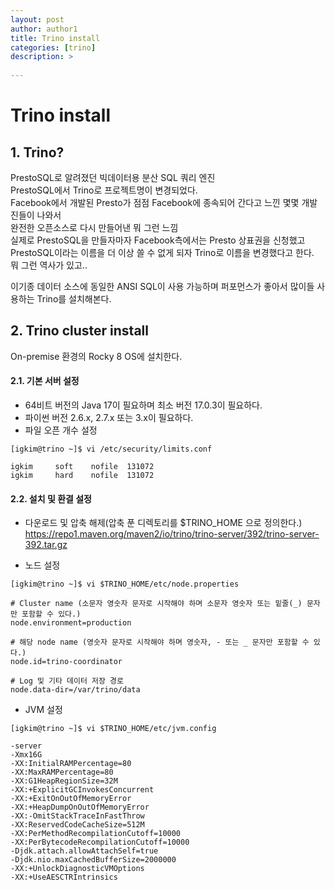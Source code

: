 ```yaml
---
layout: post
author: author1
title: Trino install
categories: [trino]
description: >
  
---
```


# Trino install

## 1. Trino?

PrestoSQL로 알려졌던 빅데이터용 분산 SQL 쿼리 엔진  
PrestoSQL에서 Trino로 프로젝트명이 변경되었다.  
Facebook에서 개발된 Presto가 점점 Facebook에 종속되어 간다고 느낀 몇몇 개발진들이 나와서  
완전한 오픈소스로 다시 만들어낸 뭐 그런 느낌  
실제로 PrestoSQL을 만들자마자 Facebook측에서는 Presto 상표권을 신청했고
PrestoSQL이라는 이름을 더 이상 쓸 수 없게 되자 Trino로 이름을 변경했다고 한다.  
뭐 그런 역사가 있고..

이기종 데이터 소스에 동일한 ANSI SQL이 사용 가능하며 퍼포먼스가 좋아서 많이들 사용하는 Trino를 설치해본다.

## 2. Trino cluster install

On-premise 환경의 Rocky 8 OS에 설치한다.

#### 2.1. 기본 서버 설정

* 64비트 버전의 Java 17이 필요하며 최소 버전 17.0.3이 필요하다.
* 파이썬 버전 2.6.x, 2.7.x 또는 3.x이 필요하다.
* 파일 오픈 개수 설정
```shell
[igkim@trino ~]$ vi /etc/security/limits.conf
```
```
igkim     soft    nofile  131072
igkim     hard    nofile  131072
```

#### 2.2. 설치 및 환결 설정

* 다운로드 및 압축 해제(압축 푼 디렉토리를 $TRINO_HOME 으로 정의한다.)  
https://repo1.maven.org/maven2/io/trino/trino-server/392/trino-server-392.tar.gz

* 노드 설정
~~~shell
[igkim@trino ~]$ vi $TRINO_HOME/etc/node.properties
~~~

~~~shell
# Cluster name (소문자 영숫자 문자로 시작해야 하며 소문자 영숫자 또는 밑줄(_) 문자만 포함할 수 있다.)
node.environment=production

# 해당 node name (영숫자 문자로 시작해야 하며 영숫자, - 또는 _ 문자만 포함할 수 있다.)
node.id=trino-coordinator

# Log 및 기타 데이터 저장 경로
node.data-dir=/var/trino/data
~~~

* JVM 설정
```shell
[igkim@trino ~]$ vi $TRINO_HOME/etc/jvm.config
```
```shell
-server
-Xmx16G
-XX:InitialRAMPercentage=80
-XX:MaxRAMPercentage=80
-XX:G1HeapRegionSize=32M
-XX:+ExplicitGCInvokesConcurrent
-XX:+ExitOnOutOfMemoryError
-XX:+HeapDumpOnOutOfMemoryError
-XX:-OmitStackTraceInFastThrow
-XX:ReservedCodeCacheSize=512M
-XX:PerMethodRecompilationCutoff=10000
-XX:PerBytecodeRecompilationCutoff=10000
-Djdk.attach.allowAttachSelf=true
-Djdk.nio.maxCachedBufferSize=2000000
-XX:+UnlockDiagnosticVMOptions
-XX:+UseAESCTRIntrinsics
```







